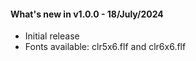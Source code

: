#### What's new in v1.0.0 - 18/July/2024

- Initial release
- Fonts available: clr5x6.flf and clr6x6.flf
